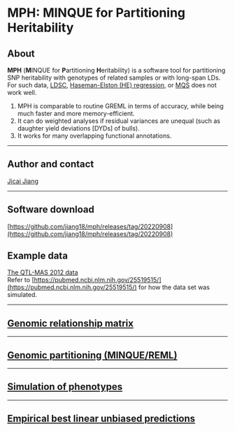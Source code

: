 # MPH: MINQUE for Partitioning Heritability

## About
**MPH** (**M**INQUE for **P**artitioning **H**eritability) is a software tool for partitioning SNP heritability with genotypes of related samples or with long-span LDs. For such data, [LDSC](https://github.com/bulik/ldsc), [Haseman-Elston (HE) regression](https://github.com/sriramlab/RHE-mc), or [MQS](https://github.com/genetics-statistics/GEMMA) does not work well.
1. MPH is comparable to routine GREML in terms of accuracy, while being much faster and more memory-efficient.
2. It can do weighted analyses if residual variances are unequal (such as daughter yield deviations [DYDs] of bulls).
3. It works for many overlapping functional annotations.

---

## Author and contact
[Jicai Jiang](https://cals.ncsu.edu/animal-science/people/jicai-jiang)

---

## Software download
[https://github.com/jiang18/mph/releases/tag/20220908](https://github.com/jiang18/mph/releases/tag/20220908)

## Example data
[The QTL-MAS 2012 data](https://github.com/jiang18/mph/raw/main/QTL-MAS-2012.zip)  
Refer to [https://pubmed.ncbi.nlm.nih.gov/25519515/](https://pubmed.ncbi.nlm.nih.gov/25519515/) for how the data set was simulated.

---

## [Genomic relationship matrix](./grm.md)

---

## [Genomic partitioning (MINQUE/REML)](./minque.md)

---

## [Simulation of phenotypes](./simulation.md)

---

## [Empirical best linear unbiased predictions](./prediction.md)

